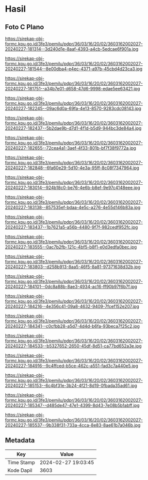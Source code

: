 # Hasil

## Foto C Plano

https://sirekap-obj-formc.kpu.go.id/3fe3/pemilu/pdpr/36/03/16/20/02/3603162002027-20240227-181314--3d240d1e-8aaf-4393-a4cb-5edcae6f901a.jpg

https://sirekap-obj-formc.kpu.go.id/3fe3/pemilu/pdpr/36/03/16/20/02/3603162002027-20240227-181544--8e00dba4-e4ec-4371-a97b-45cbd4d23ca3.jpg

https://sirekap-obj-formc.kpu.go.id/3fe3/pemilu/pdpr/36/03/16/20/02/3603162002027-20240227-181751--a34b7e01-d658-47d6-9998-edae5ee63421.jpg

https://sirekap-obj-formc.kpu.go.id/3fe3/pemilu/pdpr/36/03/16/20/02/3603162002027-20240227-182245--09ac6d0a-69fa-4e13-8570-9283cdc08143.jpg

https://sirekap-obj-formc.kpu.go.id/3fe3/pemilu/pdpr/36/03/16/20/02/3603162002027-20240227-182437--5b2dae9b-d7d1-4f1d-b5d9-944bc3de84a4.jpg

https://sirekap-obj-formc.kpu.go.id/3fe3/pemilu/pdpr/36/03/16/20/02/3603162002027-20240227-182655--72cea4a1-3aef-4f33-801b-bf7f38f9772a.jpg

https://sirekap-obj-formc.kpu.go.id/3fe3/pemilu/pdpr/36/03/16/20/02/3603162002027-20240227-182848--6fa60e29-5d10-4e3a-95ff-8c08f7347964.jpg

https://sirekap-obj-formc.kpu.go.id/3fe3/pemilu/pdpr/36/03/16/20/02/3603162002027-20240227-183014--924b18c0-be76-4e6b-b8ef-9e97c4148eee.jpg

https://sirekap-obj-formc.kpu.go.id/3fe3/pemilu/pdpr/36/03/16/20/02/3603162002027-20240227-183138--857535ef-bdaa-4e5c-a276-4e55d146b83a.jpg

https://sirekap-obj-formc.kpu.go.id/3fe3/pemilu/pdpr/36/03/16/20/02/3603162002027-20240227-183437--1b7621a5-a56b-4480-9f7f-982cedf952fc.jpg

https://sirekap-obj-formc.kpu.go.id/3fe3/pemilu/pdpr/36/03/16/20/02/3603162002027-20240227-183555--0ac7b2fb-121c-4bf5-b8f1-e0d3edfa0bec.jpg

https://sirekap-obj-formc.kpu.go.id/3fe3/pemilu/pdpr/36/03/16/20/02/3603162002027-20240227-183803--d258b913-8aa5-46f5-8a81-97371638d32b.jpg

https://sirekap-obj-formc.kpu.go.id/3fe3/pemilu/pdpr/36/03/16/20/02/3603162002027-20240227-184101--0dc8a88b-8ae3-4934-ac16-ff90b97f6b7f.jpg

https://sirekap-obj-formc.kpu.go.id/3fe3/pemilu/pdpr/36/03/16/20/02/3603162002027-20240227-184216--4e356c41-09a8-4632-9409-7fcef152e207.jpg

https://sirekap-obj-formc.kpu.go.id/3fe3/pemilu/pdpr/36/03/16/20/02/3603162002027-20240227-184341--c0cfbb28-a5d7-4d4d-b6fa-93beca7f25c2.jpg

https://sirekap-obj-formc.kpu.go.id/3fe3/pemilu/pdpr/36/03/16/20/02/3603162002027-20240227-184533--b5327652-2650-45df-8d51-ca77bd652a3e.jpg

https://sirekap-obj-formc.kpu.go.id/3fe3/pemilu/pdpr/36/03/16/20/02/3603162002027-20240227-184916--9c4ffced-b5ce-462c-a551-fad3c7a440e5.jpg

https://sirekap-obj-formc.kpu.go.id/3fe3/pemilu/pdpr/36/03/16/20/02/3603162002027-20240227-185153--6c4bf31e-3b24-4f21-8d19-0fbada35ad61.jpg

https://sirekap-obj-formc.kpu.go.id/3fe3/pemilu/pdpr/36/03/16/20/02/3603162002027-20240227-185347--d485de47-47e1-4399-8d43-7e08b5b1abff.jpg

https://sirekap-obj-formc.kpu.go.id/3fe3/pemilu/pdpr/36/03/16/20/02/3603162002027-20240227-185537--9b338f31-733a-4cca-8e83-8ae61b7a046b.jpg


## Metadata

| Key        | Value               |
| ---------- | ------------------- |
| Time Stamp | 2024-02-27 19:03:45 |
| Kode Dapil | 3603                |



